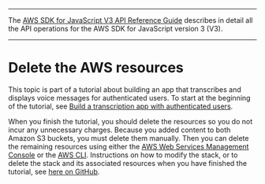 --------

 The [AWS SDK for JavaScript V3 API Reference Guide](https://docs.aws.amazon.com/AWSJavaScriptSDK/v3/latest/index.html) describes in detail all the API operations for the AWS SDK for JavaScript version 3 \(V3\)\. 

--------

# Delete the AWS resources<a name="transcribe-app-destroy"></a>

This topic is part of a tutorial about building an app that transcribes and displays voice messages for authenticated users\. To start at the beginning of the tutorial, see [Build a transcription app with authenticated users](transcribe-app.md)\. 

When you finish the tutorial, you should delete the resources so you do not incur any unnecessary charges\. Because you added content to both Amazon S3 buckets, you must delete them manually\. Then you can delete the remaining resources using either the [AWS Web Services Management Console](https://docs.aws.amazon.com/AWSCloudFormation/latest/UserGuide/cfn-console-create-stack.html) or the [AWS CLI](https://docs.aws.amazon.com/AWSCloudFormation/latest/UserGuide/using-cfn-cli-creating-stack.html)\. Instructions on how to modify the stack, or to delete the stack and its associated resources when you have finished the tutorial, see [here on GitHub](https://github.com/awsdocs/aws-doc-sdk-examples/tree/main/resources/cdk#running-a-cdk-app)\.